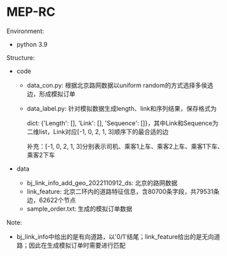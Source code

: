 # MEP-RC

Environment:
- python 3.9

Structure:
- code
  - data_con.py: 根据北京路网数据以uniform random的方式选择多侯选边，形成模拟订单
  
  - data_label.py: 针对模拟数据生成length、link和序列结果，保存格式为
  
    dict: {'Length': [], 'Link': [], 'Sequence': []}，其中Link和Sequence为二维list，Link对应[-1, 0, 2, 1, 3]顺序下的最合适的边
  
    补充：[-1, 0, 2, 1, 3]分别表示司机、乘客1上车、乘客2上车、乘客1下车、乘客2下车
  
- data
  - bj_link_info_add_geo_2022110912_ds: 北京的路网数据
  - link_feature: 北京二环内的道路特征信息，含80700条字段，共79531条边，62622个节点
  - sample_order.txt: 生成的模拟订单数据

Note:
- bj_link_info中给出的是有向道路，以'0/1'结尾；link_feature给出的是无向道路；因此在生成模拟订单时需要进行匹配
